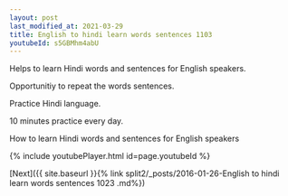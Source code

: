 ```yaml
---
layout: post
last_modified_at: 2021-03-29
title: English to hindi learn words sentences 1103 
youtubeId: s5GBMhm4abU
---
```

 
 
Helps to learn Hindi words and sentences for English speakers.

Opportunitiy to repeat the words sentences. 

Practice Hindi language. 
 
10 minutes practice every day. 
 
How to learn Hindi words and sentences for English speakers 
 
{% include youtubePlayer.html id=page.youtubeId %}
 
 
[Next]({{ site.baseurl }}{% link  split2/_posts/2016-01-26-English to hindi learn words sentences 1023 .md%})
 
